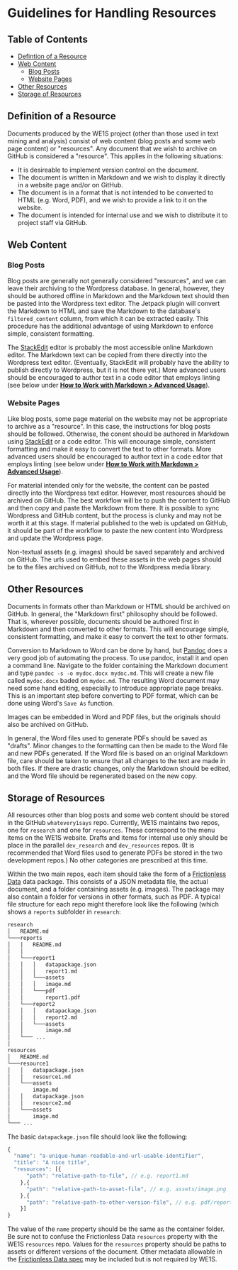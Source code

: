 # Guidelines for Handling Resources

## Table of Contents

* [Defintion of a Resource](#_definition-of-a-resource)
* [Web Content](#_web-content)
  * [Blog Posts](#_blog-posts)
  * [Website Pages](#_website-pages)
* [Other Resources](#_other-resources)
* [Storage of Resources](#_storage-of-resources)

## <a id="_definition-of-a-resource" name="_definition-of-a-resource">Definition of a Resource</a>

Documents produced by the WE1S project (other than those used in text mining and analysis) consist of web content (blog posts and some web page content) or "resources". Any document that we wish to archive on GitHub is considered a "resource". This applies in the following situations:

* It is desireable to implement version control on the document.
* The document is written in Markdown and we wish to display it directly in a website page and/or on GitHub.
* The document is in a format that is not intended to be converted to HTML (e.g. Word, PDF), and we wish to provide a link to it on the website.
* The document is intended for internal use and we wish to distribute it to project staff via GitHub.

## <a id="__web-content" name="__web-content">Web Content</a>

### <a id="_blog-posts" name="_blog-posts">Blog Posts</a>

Blog posts are generally not generally considered "resources", and we can leave their archiving to the Wordpress database. In general, however, they should be authored offline in Markdown and the Markdown text should then be pasted into the Wordpress text editor. The Jetpack plugin will convert the Markdown to HTML and save the Markdown to the database's `filtered_content` column, from which it can be extracted easily. This procedure has the additional advantage of using Markdown to enforce simple, consistent formatting.

The [StackEdit](https://stackedit.io/) editor is probably the most accessible online Markdown editor. The Markdown text can be copied from there directly into the Wordpress text editor. (Eventually, StackEdit will probably have the ability to publish directly to Wordpress, but it is not there yet.) More advanced users should be encouraged to author text in a code editor that employs linting (see below under **[How to Work with Markdown > Advanced Usage](https://github.com/whatevery1says/resources/blob/master/how-to-work-with-markdown/how-to-work-with-markdown.md#advanced-usage)**).

### <a id="_website-pages" name="_website-pages">Website Pages</a>

Like blog posts, some page material on the website may not be appropriate to archive as a "resource". In this case, the instructions for blog posts should be followed. Otherwise, the conent should be authored in Markdown using [StackEdit](https://stackedit.io/) or a code editor. This will encourage simple, consistent formatting and make it easy to convert the text to other formats.  More advanced users should be encouraged to author text in a code editor that employs linting (see below under **[How to Work with Markdown > Advanced Usage](https://github.com/whatevery1says/resources/blob/master/how-to-work-with-markdown/how-to-work-with-markdown.md#advanced-usage)**).

For material intended only for the website, the content can be pasted directly into the Wordpress text editor. However, most resources should be archived on GitHub. The best workflow will be to push the content to GitHub and then copy and paste the Markdown from there. It is possible to sync Wordpress and GitHub content, but the process is clunky and may not be worth it at this stage. If material published to the web is updated on GitHub, it should be part of the workflow to paste the new content into Wordpress and update the Wordpress page.

Non-textual assets (e.g. images) should be saved separately and archived on GitHub. The urls used to embed these assets in the web pages should be to the files archived on GitHub, not to the Wordpress media library.

## <a id="_other-resources" name="_other-resources">Other Resources</a>

Documents in formats other than Markdown or HTML should be archived on GitHub. In general, the "Markdown first" philosophy should be followed. That is, wherever possible, documents should be authored first in Markdown and then converted to other formats. This will encourage simple, consistent formatting, and make it easy to convert the text to other formats.

Conversion to Markdown to Word can be done by hand, but [Pandoc](http://pandoc.org/) does a very good job of automating the process. To use pandoc, install it and open a command line. Navigate to the folder containing the Markdown document and type `pandoc -s -o mydoc.docx mydoc.md`. This will create a new file called `mydoc.docx` baded on `mydoc.md`. The resulting Word document may need some hand editing, especially to introduce appropriate page breaks. This is an important step before converting to PDF format, which can be done using Word's `Save As` function.

Images can be embedded in Word and PDF files, but the originals should also be archived on GitHub.

In general, the Word files used to generate PDFs should be saved as "drafts". Minor changes to the formatting can then be made to the Word file and new PDFs generated. If the Word file is based on an original Markdown file, care should be taken to ensure that all changes to the text are made in both files. If there are drastic changes, only the Markdown should be edited, and the Word file should be regenerated based on the new copy.

## <a id="_storage-of-resources" name="_storage-of-resources">Storage of Resources</a>

All resources other than blog posts and some web content should be stored in the GitHub `whatevery1says` repo. Currently, WE1S maintains two repos, one for `research` and one for `resources`. These correspond to the menu items on the WE1S website. Drafts and items for internal use only should be place in the parallel `dev_research` and `dev_resources` repos. (It is recommended that Word files used to generate PDFs be stored in the two development repos.) No other categories are prescribed at this time.

Within the two main repos, each item should take the form of a [Frictionless Data](http://frictionlessdata.io/) data package. This consists of a JSON metadata file, the actual document, and a folder containing assets (e.g. images). The package may also contain a folder for versions in other formats, such as PDF. A typical file structure for each repo might therefore look like the following (which shows a `reports` subfolder in `research`:

```markdown
research
│   README.md
└───reports
│   |   README.md
│   │
│   └───report1
│   │   │   datapackage.json
│   │   │   report1.md
│   │   └───assets
│   │   │   image.md
│   │   └───pdf
│   │       report1.pdf
│   └───report2
│   │   │   datapackage.json
│   │   │   report2.md
│   │   └───assets
│   │       image.md
│   └─── ...
│
resources
│   README.md
└───resource1
│   │   datapackage.json
│   │   resource1.md
│   └───assets
│       image.md
│   │   datapackage.json
│   │   resource2.md
│   └───assets
│       image.md
└─── ...
```

The basic `datapackage.json` file should look like the following:

```javascript
{
  "name": "a-unique-human-readable-and-url-usable-identifier",
  "title": "A nice title",
  "resources": [{
      "path": "relative-path-to-file", // e.g. report1.md
    },{
      "path": "relative-path-to-asset-file", // e.g. assets/image.png
    },{
      "path": "relative-path-to-other-version-file", // e.g. pdf/report1.pdf
    }]
}
```

The value of the `name` property should be the same as the container folder. Be sure not to confuse the Frictionless Data `resources` property with the WE1S `resources` repo. Values for the `resources` property should be paths to assets or different versions of the document. Other metadata allowable in the [Frictionless Data spec](https://specs.frictionlessdata.io/data-package/) may be included but is not required by WE1S.
